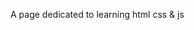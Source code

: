 <!-- # music-keys
A web application that will allow you to create music with pre-set beats I have created.
I also wish to enable a way to record the songs you create.
The application will consists of HTML, CSS, Javascript, NPM, mongoose, and a few other packages from NPM.  -->

A page dedicated to learning html css & js 